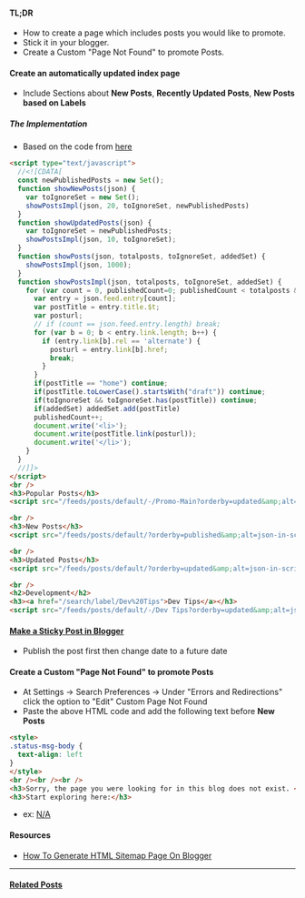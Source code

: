 <!-- /2019/05/how-to-promote-your-content-by-creating-sticking-index-page-in-blogger.html  -->
#### TL;DR
- How to create a page which includes posts you would like to promote.
- Stick it in your blogger.
- Create a Custom "Page Not Found" to promote Posts.

#### Create an automatically updated index page 
- Include Sections about **New Posts**, **Recently Updated Posts**, **New Posts based on Labels**

##### The Implementation
- Based on the code from [here](https://www.howbloggerz.com/2017/03/generate-html-sitemap-page-blogger.html)
```html
<script type="text/javascript">
  //<![CDATA[  
  const newPublishedPosts = new Set();
  function showNewPosts(json) {
    var toIgnoreSet = new Set();
    showPostsImpl(json, 20, toIgnoreSet, newPublishedPosts)
  }
  function showUpdatedPosts(json) {
    var toIgnoreSet = newPublishedPosts;
    showPostsImpl(json, 10, toIgnoreSet);
  }
  function showPosts(json, totalposts, toIgnoreSet, addedSet) {
    showPostsImpl(json, 1000);
  }  
  function showPostsImpl(json, totalposts, toIgnoreSet, addedSet) {
    for (var count = 0, publishedCount=0; publishedCount < totalposts && count< json.feed.entry.length ; count++) {
      var entry = json.feed.entry[count];
      var postTitle = entry.title.$t;
      var posturl;
      // if (count == json.feed.entry.length) break;
      for (var b = 0; b < entry.link.length; b++) {
        if (entry.link[b].rel == 'alternate') {
          posturl = entry.link[b].href;
          break;
        }
      }
      if(postTitle == "home") continue;
      if(postTitle.toLowerCase().startsWith("draft")) continue;
      if(toIgnoreSet && toIgnoreSet.has(postTitle)) continue;
      if(addedSet) addedSet.add(postTitle)
      publishedCount++;
      document.write('<li>');
      document.write(postTitle.link(posturl));
      document.write('</li>');
    }
  }
  //]]>    
</script>
<br />
<h3>Popular Posts</h3>
<script src="/feeds/posts/default/-/Promo-Main?orderby=updated&amp;alt=json-in-script&amp;callback=showNewPosts&amp;max-results=10"></script>

<br />
<h3>New Posts</h3>
<script src="/feeds/posts/default/?orderby=published&amp;alt=json-in-script&amp;callback=showNewPosts&amp;max-results=21"></script>

<br />
<h3>Updated Posts</h3>
<script src="/feeds/posts/default/?orderby=updated&amp;alt=json-in-script&amp;callback=showUpdatedPosts&amp;max-results=31"></script>

<br />
<h2>Development</h2>
<h3><a href="/search/label/Dev%20Tips">Dev Tips</a></h3>
<script src="/feeds/posts/default/-/Dev Tips?orderby=updated&amp;alt=json-in-script&amp;callback=showPosts&amp;max-results=20"></script>
```

#### [Make a Sticky Post in Blogger](https://www.wikihow.com/Make-a-Sticky-Post-in-Blogger)
- Publish the post first then change date to a future date

#### Create a Custom "Page Not Found" to promote Posts<a name="page_not_found"><a/>
- At Settings -> Search Preferences -> Under "Errors and Redirections" click the option to "Edit" Custom Page Not Found
- Paste the above HTML code and add the following text before **New Posts**
```html
<style>
.status-msg-body {
  text-align: left
}
</style>
<br /><br /><br />
<h3>Sorry, the page you were looking for in this blog does not exist. </h3>
<h3>Start exploring here:</h3>
```
- ex: [N/A](/na)

#### Resources
- [How To Generate HTML Sitemap Page On Blogger](https://www.howbloggerz.com/2017/03/generate-html-sitemap-page-blogger.html)

---

#### [Related Posts](/search/label/Blogger)<a name="related"></a>
<script src="/feeds/posts/default/-/Blogger?orderby=updated&amp;alt=json-in-script&amp;callback=weightedRandomRelatedPosts&amp;max-results=20"></script> 
